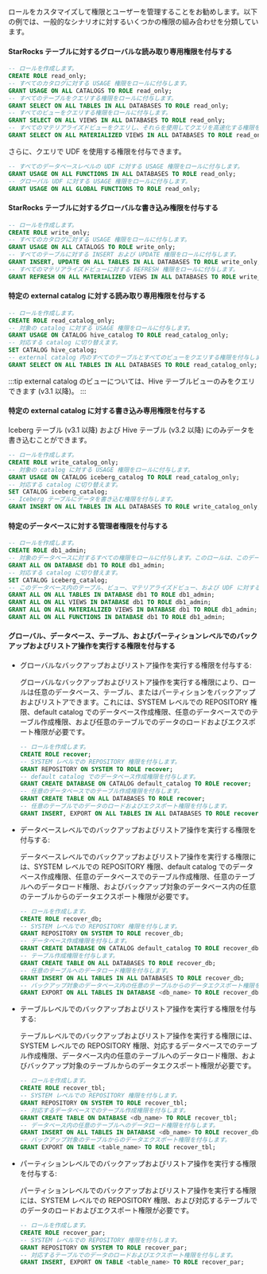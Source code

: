 ロールをカスタマイズして権限とユーザーを管理することをお勧めします。以下の例では、一般的なシナリオに対するいくつかの権限の組み合わせを分類しています。

#### StarRocks テーブルに対するグローバルな読み取り専用権限を付与する

   ```SQL
   -- ロールを作成します。
   CREATE ROLE read_only;
   -- すべてのカタログに対する USAGE 権限をロールに付与します。
   GRANT USAGE ON ALL CATALOGS TO ROLE read_only;
   -- すべてのテーブルをクエリする権限をロールに付与します。
   GRANT SELECT ON ALL TABLES IN ALL DATABASES TO ROLE read_only;
   -- すべてのビューをクエリする権限をロールに付与します。
   GRANT SELECT ON ALL VIEWS IN ALL DATABASES TO ROLE read_only;
   -- すべてのマテリアライズドビューをクエリし、それらを使用してクエリを高速化する権限をロールに付与します。
   GRANT SELECT ON ALL MATERIALIZED VIEWS IN ALL DATABASES TO ROLE read_only;
   ```

   さらに、クエリで UDF を使用する権限を付与できます。

   ```SQL
   -- すべてのデータベースレベルの UDF に対する USAGE 権限をロールに付与します。
   GRANT USAGE ON ALL FUNCTIONS IN ALL DATABASES TO ROLE read_only;
   -- グローバル UDF に対する USAGE 権限をロールに付与します。
   GRANT USAGE ON ALL GLOBAL FUNCTIONS TO ROLE read_only;
   ```

#### StarRocks テーブルに対するグローバルな書き込み権限を付与する

   ```SQL
   -- ロールを作成します。
   CREATE ROLE write_only;
   -- すべてのカタログに対する USAGE 権限をロールに付与します。
   GRANT USAGE ON ALL CATALOGS TO ROLE write_only;
   -- すべてのテーブルに対する INSERT および UPDATE 権限をロールに付与します。
   GRANT INSERT, UPDATE ON ALL TABLES IN ALL DATABASES TO ROLE write_only;
   -- すべてのマテリアライズドビューに対する REFRESH 権限をロールに付与します。
   GRANT REFRESH ON ALL MATERIALIZED VIEWS IN ALL DATABASES TO ROLE write_only;
   ```

#### 特定の external catalog に対する読み取り専用権限を付与する

   ```SQL
   -- ロールを作成します。
   CREATE ROLE read_catalog_only;
   -- 対象の catalog に対する USAGE 権限をロールに付与します。
   GRANT USAGE ON CATALOG hive_catalog TO ROLE read_catalog_only;
   -- 対応する catalog に切り替えます。
   SET CATALOG hive_catalog;
   -- external catalog 内のすべてのテーブルとすべてのビューをクエリする権限を付与します。
   GRANT SELECT ON ALL TABLES IN ALL DATABASES TO ROLE read_catalog_only;
   ```

   :::tip
   external catalog のビューについては、Hive テーブルビューのみをクエリできます (v3.1 以降)。
   :::

#### 特定の external catalog に対する書き込み専用権限を付与する

Iceberg テーブル (v3.1 以降) および Hive テーブル (v3.2 以降) にのみデータを書き込むことができます。

   ```SQL
   -- ロールを作成します。
   CREATE ROLE write_catalog_only;
   -- 対象の catalog に対する USAGE 権限をロールに付与します。
   GRANT USAGE ON CATALOG iceberg_catalog TO ROLE read_catalog_only;
   -- 対応する catalog に切り替えます。
   SET CATALOG iceberg_catalog;
   -- Iceberg テーブルにデータを書き込む権限を付与します。
   GRANT INSERT ON ALL TABLES IN ALL DATABASES TO ROLE write_catalog_only;
   ```

#### 特定のデータベースに対する管理者権限を付与する

   ```SQL
   -- ロールを作成します。
   CREATE ROLE db1_admin;
   -- 対象のデータベースに対するすべての権限をロールに付与します。このロールは、このデータベース内でテーブル、ビュー、マテリアライズドビュー、および UDF を作成できます。また、このデータベースを削除または変更することもできます。
   GRANT ALL ON DATABASE db1 TO ROLE db1_admin;
   -- 対応する catalog に切り替えます。
   SET CATALOG iceberg_catalog;
   -- このデータベース内のテーブル、ビュー、マテリアライズドビュー、および UDF に対するすべての権限をロールに付与します。
   GRANT ALL ON ALL TABLES IN DATABASE db1 TO ROLE db1_admin;
   GRANT ALL ON ALL VIEWS IN DATABASE db1 TO ROLE db1_admin;
   GRANT ALL ON ALL MATERIALIZED VIEWS IN DATABASE db1 TO ROLE db1_admin;
   GRANT ALL ON ALL FUNCTIONS IN DATABASE db1 TO ROLE db1_admin;
   ```

#### グローバル、データベース、テーブル、およびパーティションレベルでのバックアップおよびリストア操作を実行する権限を付与する

- グローバルなバックアップおよびリストア操作を実行する権限を付与する:

     グローバルなバックアップおよびリストア操作を実行する権限により、ロールは任意のデータベース、テーブル、またはパーティションをバックアップおよびリストアできます。これには、SYSTEM レベルでの REPOSITORY 権限、default catalog でのデータベース作成権限、任意のデータベースでのテーブル作成権限、および任意のテーブルでのデータのロードおよびエクスポート権限が必要です。

     ```SQL
     -- ロールを作成します。
     CREATE ROLE recover;
     -- SYSTEM レベルでの REPOSITORY 権限を付与します。
     GRANT REPOSITORY ON SYSTEM TO ROLE recover;
     -- default catalog でのデータベース作成権限を付与します。
     GRANT CREATE DATABASE ON CATALOG default_catalog TO ROLE recover;
     -- 任意のデータベースでのテーブル作成権限を付与します。
     GRANT CREATE TABLE ON ALL DATABASES TO ROLE recover;
     -- 任意のテーブルでのデータのロードおよびエクスポート権限を付与します。
     GRANT INSERT, EXPORT ON ALL TABLES IN ALL DATABASES TO ROLE recover;
     ```

- データベースレベルでのバックアップおよびリストア操作を実行する権限を付与する:

     データベースレベルでのバックアップおよびリストア操作を実行する権限には、SYSTEM レベルでの REPOSITORY 権限、default catalog でのデータベース作成権限、任意のデータベースでのテーブル作成権限、任意のテーブルへのデータロード権限、およびバックアップ対象のデータベース内の任意のテーブルからのデータエクスポート権限が必要です。

     ```SQL
     -- ロールを作成します。
     CREATE ROLE recover_db;
     -- SYSTEM レベルでの REPOSITORY 権限を付与します。
     GRANT REPOSITORY ON SYSTEM TO ROLE recover_db;
     -- データベース作成権限を付与します。
     GRANT CREATE DATABASE ON CATALOG default_catalog TO ROLE recover_db;
     -- テーブル作成権限を付与します。
     GRANT CREATE TABLE ON ALL DATABASES TO ROLE recover_db;
     -- 任意のテーブルへのデータロード権限を付与します。
     GRANT INSERT ON ALL TABLES IN ALL DATABASES TO ROLE recover_db;
     -- バックアップ対象のデータベース内の任意のテーブルからのデータエクスポート権限を付与します。
     GRANT EXPORT ON ALL TABLES IN DATABASE <db_name> TO ROLE recover_db;
     ```

- テーブルレベルでのバックアップおよびリストア操作を実行する権限を付与する:

     テーブルレベルでのバックアップおよびリストア操作を実行する権限には、SYSTEM レベルでの REPOSITORY 権限、対応するデータベースでのテーブル作成権限、データベース内の任意のテーブルへのデータロード権限、およびバックアップ対象のテーブルからのデータエクスポート権限が必要です。

     ```SQL
     -- ロールを作成します。
     CREATE ROLE recover_tbl;
     -- SYSTEM レベルでの REPOSITORY 権限を付与します。
     GRANT REPOSITORY ON SYSTEM TO ROLE recover_tbl;
     -- 対応するデータベースでのテーブル作成権限を付与します。
     GRANT CREATE TABLE ON DATABASE <db_name> TO ROLE recover_tbl;
     -- データベース内の任意のテーブルへのデータロード権限を付与します。
     GRANT INSERT ON ALL TABLES IN DATABASE <db_name> TO ROLE recover_db;
     -- バックアップ対象のテーブルからのデータエクスポート権限を付与します。
     GRANT EXPORT ON TABLE <table_name> TO ROLE recover_tbl;     
     ```

- パーティションレベルでのバックアップおよびリストア操作を実行する権限を付与する:

     パーティションレベルでのバックアップおよびリストア操作を実行する権限には、SYSTEM レベルでの REPOSITORY 権限、および対応するテーブルでのデータのロードおよびエクスポート権限が必要です。

     ```SQL
     -- ロールを作成します。
     CREATE ROLE recover_par;
     -- SYSTEM レベルでの REPOSITORY 権限を付与します。
     GRANT REPOSITORY ON SYSTEM TO ROLE recover_par;
     -- 対応するテーブルでのデータのロードおよびエクスポート権限を付与します。
     GRANT INSERT, EXPORT ON TABLE <table_name> TO ROLE recover_par;
     ```